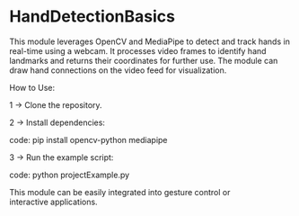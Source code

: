 # HandDetectionBasics
This module leverages OpenCV and MediaPipe to detect and track hands in real-time using a webcam. It processes video frames to identify hand landmarks and returns their coordinates for further use. The module can draw hand connections on the video feed for visualization.

How to Use:

1 -> Clone the repository.

2 -> Install dependencies:

  code: pip install opencv-python mediapipe
	
3 -> Run the example script:

  code: python projectExample.py
  
  
This module can be easily integrated into gesture control or interactive applications.
